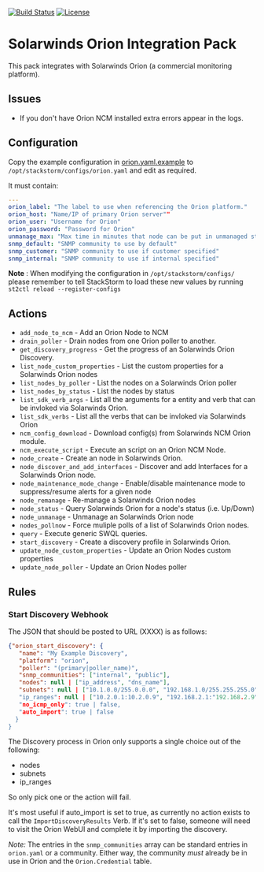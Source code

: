 [![Build Status](https://circleci.com/gh/StackStorm-Exchange/stackstorm-orion.svg?style=shield&circle-token=:circle-token)](https://circleci.com/gh/StackStorm-Exchange/stackstorm-orion) [![License](https://img.shields.io/badge/License-Apache%202.0-blue.svg)](https://opensource.org/licenses/Apache-2.0)

# Solarwinds Orion Integration Pack

This pack integrates with Solarwinds Orion (a commercial monitoring
platform).

## Issues

- If you don't have Orion NCM installed extra errors appear in the logs.

## Configuration

Copy the example configuration in [orion.yaml.example](./orion.yaml.example)
to `/opt/stackstorm/configs/orion.yaml` and edit as required.

It must contain:

```yaml
---
orion_label: "The label to use when referencing the Orion platform."
orion_host: "Name/IP of primary Orion server""
orion_user: "Username for Orion"
orion_password: "Password for Orion"
unmanage_max: "Max time in minutes that node can be put in unmanaged state"
snmp_default: "SNMP community to use by default"
snmp_customer: "SNMP community to use if customer specified"
snmp_internal: "SNMP community to use if internal specified"
```

**Note** : When modifying the configuration in `/opt/stackstorm/configs/` please
           remember to tell StackStorm to load these new values by running
           `st2ctl reload --register-configs`

## Actions

* `add_node_to_ncm` - Add an Orion Node to NCM
* `drain_poller` - Drain nodes from one Orion poller to another.
* `get_discovery_progress` - Get the progress of an Solarwinds Orion Discovery.
* `list_node_custom_properties` - List the custom properties for a Solarwinds Orion nodes
* `list_nodes_by_poller` - List the nodes on a Solarwinds Orion poller
* `list_nodes_by_status` - List the nodes by status
* `list_sdk_verb_args` - List all the arguments for a entity and verb that can be invloked via Solarwinds Orion.
* `list_sdk_verbs` - List all the verbs that can be invloked via Solarwinds Orion
* `ncm_config_download` - Download config(s) from Solarwinds NCM Orion module.
* `ncm_execute_script` - Execute an script on an Orion NCM Node.
* `node_create` - Create an node in Solarwinds Orion.
* `node_discover_and_add_interfaces` - Discover and add Interfaces for a Solarwinds Orion node.
* `node_maintenance_mode_change` - Enable/disable maintenance mode to suppress/resume alerts for a given node
* `node_remanage` - Re-manage a Solarwinds Orion nodes
* `node_status` - Query Solarwinds Orion for a node's status (i.e. Up/Down)
* `node_unmanage` - Unmanage an Solarwinds Orion node
* `nodes_pollnow` - Force muliple polls of a list of Solarwinds Orion nodes.
* `query` - Execute generic SWQL queries.
* `start_discovery` - Create a discovery profile in Solarwinds Orion.
* `update_node_custom_properties` - Update an Orion Nodes custom properties
* `update_node_poller` - Update an Orion Nodes poller

## Rules

### Start Discovery Webhook

The JSON that should be posted to URL (XXXX) is as follows:

```json
{"orion_start_discovery": {
   "name": "My Example Discovery",
   "platform": "orion",
   "poller": "(primary|poller_name)",
   "snmp_communities": ["internal", "public"],
   "nodes": null | ["ip_address", "dns_name"],
   "subnets": null | ["10.1.0.0/255.0.0.0", "192.168.1.0/255.255.255.0" ]
   "ip_ranges": null | ["10.2.0.1:10.2.0.9", "192.168.2.1:"192.168.2.9"],
   "no_icmp_only": true | false,
   "auto_import": true | false
  }
}
```

The Discovery process in Orion only supports a single choice out of
the following:

- nodes
- subnets
- ip\_ranges

So only pick one or the action will fail.

It's most useful if auto\_import is set to true, as currently no action
exists to call the `ImportDiscoveryResults` Verb. If it's set to
false, someone will need to visit the Orion WebUI and complete it by
importing the discovery.

*Note:* The entries in the `snmp_communities` array can be standard
entries in `orion.yaml` or a community. Either way, the community
*must* already be in use in Orion and the `Orion.Credential` table.
